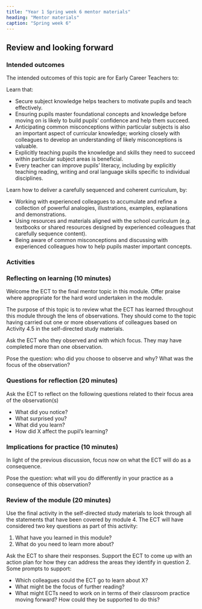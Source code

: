```yaml
---
title: "Year 1 Spring week 6 mentor materials"
heading: "Mentor materials"
caption: "Spring week 6"
---
```


## Review and looking forward

### Intended outcomes

The intended outcomes of this topic are for Early Career Teachers to:

Learn that:

- Secure subject knowledge helps teachers to motivate pupils and teach effectively.
- Ensuring pupils master foundational concepts and knowledge before moving on is likely to build pupils’ confidence and help them succeed.
- Anticipating common misconceptions within particular subjects is also an important aspect of curricular knowledge; working closely with colleagues to develop an understanding of likely misconceptions is valuable.
- Explicitly teaching pupils the knowledge and skills they need to succeed within particular subject areas is beneficial.
- Every teacher can improve pupils’ literacy, including by explicitly teaching reading, writing and oral language skills specific to individual disciplines.

Learn how to deliver a carefully sequenced and coherent curriculum, by:

- Working with experienced colleagues to accumulate and refine a collection of powerful analogies, illustrations, examples, explanations and demonstrations.
- Using resources and materials aligned with the school curriculum (e.g. textbooks or shared resources designed by experienced colleagues that carefully sequence content).
- Being aware of common misconceptions and discussing with experienced colleagues how to help pupils master important concepts.

### Activities

### Reflecting on learning (10 minutes)

Welcome the ECT to the final mentor topic in this module. Offer praise where appropriate for the hard word undertaken in the module.

The purpose of this topic is to review what the ECT has learned throughout this module through the lens of observations. They should come to the topic having carried out one or more observations of colleagues based on Activity 4.5 in the self-directed study materials.

Ask the ECT who they observed and with which focus. They may have completed more than one observation.

Pose the question: who did you choose to observe and why? What was the focus of the observation?

### Questions for reflection (20 minutes)

Ask the ECT to reflect on the following questions related to their focus area of the observation(s)

- What did you notice?
- What surprised you?
- What did you learn?
- How did X affect the pupil’s learning?

### Implications for practice (10 minutes)

In light of the previous discussion, focus now on what the ECT will do as a consequence.

Pose the question: what will you do differently in your practice as a consequence of this observation?

### Review of the module (20 minutes)

Use the final activity in the self-directed study materials to look through all the statements that have been covered by module 4. The ECT will have considered two key questions as part of this activity:

1. What have you learned in this module?
2. What do you need to learn more about?

Ask the ECT to share their responses. Support the ECT to come up with an action plan for how they can address the areas they identify in question 2. Some prompts to support:

- Which colleagues could the ECT go to learn about X?
- What might be the focus of further reading?
- What might ECTs need to work on in terms of their classroom practice moving forward? How could they be supported to do this?
